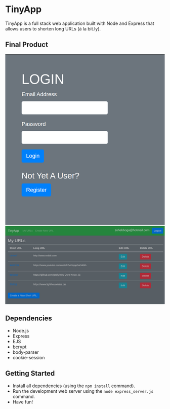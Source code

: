 # TinyApp

TinyApp is a full stack web application built with Node and Express that allows users to shorten long URLs (à la bit.ly).

## Final Product

!["Login Page"](https://github.com/Zobee/tinyapp/blob/master/docs/tinyApp-login-page.png?raw=true)
!["URLs Page"](https://github.com/Zobee/tinyapp/blob/master/docs/tinyApp-urls-page.png?raw=true)

## Dependencies

- Node.js
- Express
- EJS
- bcrypt
- body-parser
- cookie-session

## Getting Started

- Install all dependencies (using the `npm install` command).
- Run the development web server using the `node express_server.js` command.
- Have fun!